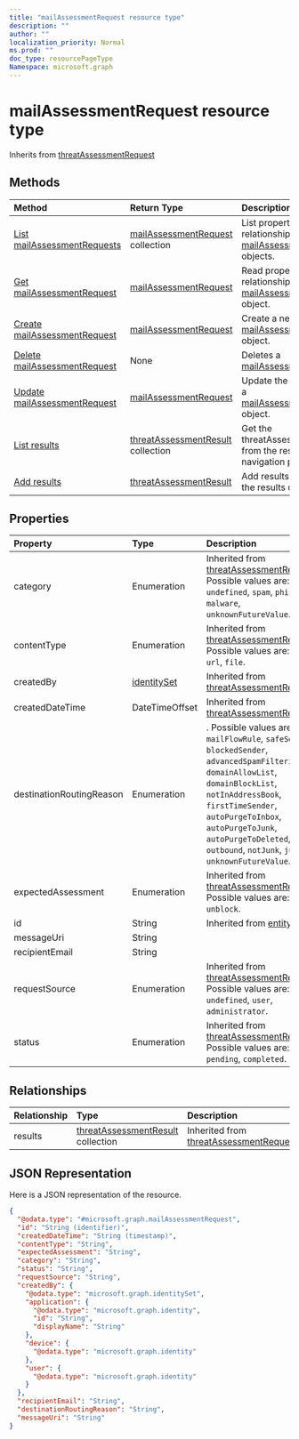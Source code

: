 ```yaml
---
title: "mailAssessmentRequest resource type"
description: ""
author: ""
localization_priority: Normal
ms.prod: ""
doc_type: resourcePageType
Namespace: microsoft.graph
---
```



# mailAssessmentRequest resource type




Inherits from [threatAssessmentRequest](../resources/threatAssessmentRequest.md)

## Methods
|Method|Return Type|Description|
|:---|:---|:---|
|[List mailAssessmentRequests](../api/mailassessmentrequest-list.md)|[mailAssessmentRequest](../resources/mailAssessmentRequest.md) collection|List properties and relationships of the [mailAssessmentRequest](../resources/mailassessmentrequest.md) objects.|
|[Get mailAssessmentRequest](../api/mailassessmentrequest-get.md)|[mailAssessmentRequest](../resources/mailAssessmentRequest.md)|Read properties and relationships of the [mailAssessmentRequest](../resources/mailassessmentrequest.md) object.|
|[Create mailAssessmentRequest](../api/mailassessmentrequest-create.md)|[mailAssessmentRequest](../resources/mailAssessmentRequest.md)|Create a new [mailAssessmentRequest](../resources/mailassessmentrequest.md) object.|
|[Delete mailAssessmentRequest](../api/mailassessmentrequest-delete.md)|None|Deletes a [mailAssessmentRequest](../resources/mailassessmentrequest.md).|
|[Update mailAssessmentRequest](../api/mailassessmentrequest-update.md)|[mailAssessmentRequest](../resources/mailAssessmentRequest.md)|Update the properties of a [mailAssessmentRequest](../resources/mailassessmentrequest.md) object.|
|[List results](../api/mailassessmentrequest-list-results.md)|[threatAssessmentResult](../resources/threatAssessmentResult.md) collection|Get the threatAssessmentResults from the results navigation property.|
|[Add results](../api/mailassessmentrequest-post-results.md)|[threatAssessmentResult](../resources/threatAssessmentResult.md)|Add results by posting to the results collection.|

## Properties
|Property|Type|Description|
|:---|:---|:---|
|category|Enumeration| Inherited from [threatAssessmentRequest](../resources/threatAssessmentRequest.md). Possible values are: `undefined`, `spam`, `phishing`, `malware`, `unknownFutureValue`.|
|contentType|Enumeration| Inherited from [threatAssessmentRequest](../resources/threatAssessmentRequest.md). Possible values are: `mail`, `url`, `file`.|
|createdBy|[identitySet](../resources/identitySet.md)| Inherited from [threatAssessmentRequest](../resources/threatAssessmentRequest.md)|
|createdDateTime|DateTimeOffset| Inherited from [threatAssessmentRequest](../resources/threatAssessmentRequest.md)|
|destinationRoutingReason|Enumeration|. Possible values are: `none`, `mailFlowRule`, `safeSender`, `blockedSender`, `advancedSpamFiltering`, `domainAllowList`, `domainBlockList`, `notInAddressBook`, `firstTimeSender`, `autoPurgeToInbox`, `autoPurgeToJunk`, `autoPurgeToDeleted`, `outbound`, `notJunk`, `junk`, `unknownFutureValue`.|
|expectedAssessment|Enumeration| Inherited from [threatAssessmentRequest](../resources/threatAssessmentRequest.md). Possible values are: `block`, `unblock`.|
|id|String| Inherited from [entity](../resources/entity.md)|
|messageUri|String||
|recipientEmail|String||
|requestSource|Enumeration| Inherited from [threatAssessmentRequest](../resources/threatAssessmentRequest.md). Possible values are: `undefined`, `user`, `administrator`.|
|status|Enumeration| Inherited from [threatAssessmentRequest](../resources/threatAssessmentRequest.md). Possible values are: `pending`, `completed`.|

## Relationships
|Relationship|Type|Description|
|:---|:---|:---|
|results|[threatAssessmentResult](../resources/threatAssessmentResult.md) collection| Inherited from [threatAssessmentRequest](../resources/threatAssessmentRequest.md)|

## JSON Representation
Here is a JSON representation of the resource.
<!-- {
  "blockType": "resource",
  "keyProperty": "id",
  "@odata.type": "microsoft.graph.mailAssessmentRequest",
  "baseType": "microsoft.graph.threatAssessmentRequest",
  "openType": false
}
-->
``` json
{
  "@odata.type": "#microsoft.graph.mailAssessmentRequest",
  "id": "String (identifier)",
  "createdDateTime": "String (timestamp)",
  "contentType": "String",
  "expectedAssessment": "String",
  "category": "String",
  "status": "String",
  "requestSource": "String",
  "createdBy": {
    "@odata.type": "microsoft.graph.identitySet",
    "application": {
      "@odata.type": "microsoft.graph.identity",
      "id": "String",
      "displayName": "String"
    },
    "device": {
      "@odata.type": "microsoft.graph.identity"
    },
    "user": {
      "@odata.type": "microsoft.graph.identity"
    }
  },
  "recipientEmail": "String",
  "destinationRoutingReason": "String",
  "messageUri": "String"
}
```

